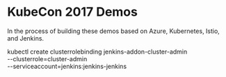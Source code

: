 # KubeCon 2017 Demos

In the process of building these demos based on Azure, Kubernetes, Istio, and Jenkins.

kubectl create clusterrolebinding jenkins-addon-cluster-admin \
  --clusterrole=cluster-admin \
  --serviceaccount=jenkins:jenkins-jenkins